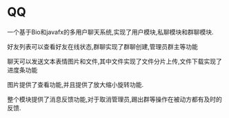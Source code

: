 # QQ

一个基于Bio和javafx的多用户聊天系统,实现了用户模块,私聊模块和群聊模块.

好友列表可以查看好友在线状态,群聊实现了群聊创建,管理员群主等功能

聊天可以发送文本表情图片和文件,其中文件实现了文件分片上传,文件下载实现了进度条功能

图片提供了查看功能,并且提供了放大缩小旋转功能.

整个模块提供了消息反馈功能,对于取消管理员,踢出群等操作在被动方都有及时的反馈.
